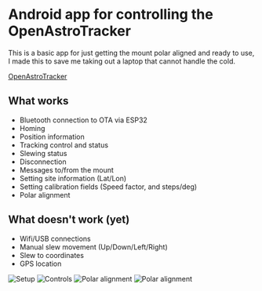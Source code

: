 # Android app for controlling the OpenAstroTracker
This is a basic app for just getting the mount polar aligned and ready to use, I made this to save me taking out a laptop that cannot handle the cold.

[OpenAstroTracker](https://github.com/OpenAstroTech/OpenAstroTracker)

## What works
- Bluetooth connection to OTA via ESP32
- Homing
- Position information
- Tracking control and status
- Slewing status
- Disconnection
- Messages to/from the mount
- Setting site information (Lat/Lon)
- Setting calibration fields (Speed factor, and steps/deg)
- Polar alignment

## What doesn't work (yet)
- Wifi/USB connections
- Manual slew movement (Up/Down/Left/Right)
- Slew to coordinates
- GPS location

![Setup](/images/setup-frag.jpg)
![Controls](/images/control-frag.jpg)
![Polar alignment](/images/polar1.jpg)
![Polar alignment](/images/polar2.jpg)